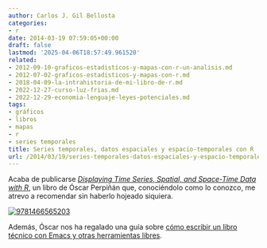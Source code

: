 ```yaml
---
author: Carlos J. Gil Bellosta
categories:
- r
date: 2014-03-19 07:59:05+00:00
draft: false
lastmod: '2025-04-06T18:57:49.961520'
related:
- 2012-09-10-graficos-estadisticos-y-mapas-con-r-un-analisis.md
- 2012-07-02-graficos-estadisticos-y-mapas-con-r.md
- 2018-04-09-la-intrahistoria-de-mi-libro-de-r.md
- 2022-12-27-curso-luz-frias.md
- 2022-12-29-economia-lenguaje-leyes-potenciales.md
tags:
- gráficos
- libros
- mapas
- r
- series temporales
title: Series temporales, datos espaciales y espacio-temporales con R
url: /2014/03/19/series-temporales-datos-espaciales-y-espacio-temporales-con-r/
---
```


Acaba de publicarse [_Displaying Time Series, Spatial, and Space-Time Data with R_](http://www.crcpress.com/product/isbn/9781466565203), un libro de Óscar Perpiñán que, conociéndolo como lo conozco, me atrevo a recomendar sin haberlo hojeado siquiera.

[![9781466565203](/wp-uploads/2014/03/9781466565203.jpg)
](/wp-uploads/2014/03/9781466565203.jpg)

Además, Óscar nos ha regalado una guía sobre [cómo escribir un libro técnico con Emacs y otras herramientas libres](http://procomun.wordpress.com/2014/03/10/writing-a-book-with-emacs/).